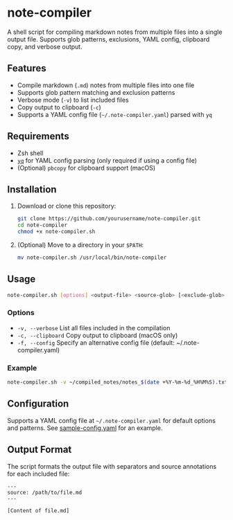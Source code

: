 # note-compiler

A shell script for compiling markdown notes from multiple files into a single output file. Supports glob patterns, exclusions, YAML config, clipboard copy, and verbose output.

## Features
- Compile markdown (`.md`) notes from multiple files into one file
- Supports glob pattern matching and exclusion patterns
- Verbose mode (`-v`) to list included files
- Copy output to clipboard (`-c`)
- Supports a YAML config file (`~/.note-compiler.yaml`) parsed with `yq`

## Requirements
- Zsh shell
- [`yq`](https://github.com/mikefarah/yq) for YAML config parsing (only required if using a config file)
- (Optional) `pbcopy` for clipboard support (macOS)

## Installation
1. Download or clone this repository:
   ```sh
   git clone https://github.com/yourusername/note-compiler.git
   cd note-compiler
   chmod +x note-compiler.sh
   ```
2. (Optional) Move to a directory in your `$PATH`:
   ```sh
   mv note-compiler.sh /usr/local/bin/note-compiler
   ```

## Usage
```sh
note-compiler.sh [options] <output-file> <source-glob> [<exclude-glob> ...]
```

### Options
- `-v, --verbose`    List all files included in the compilation
- `-c, --clipboard`  Copy output to clipboard (macOS only)
- `-f, --config`     Specify an alternative config file (default: ~/.note-compiler.yaml)

### Example
```sh
note-compiler.sh -v ~/compiled_notes/notes_$(date +%Y-%m-%d_%H%M%S).txt "**/*.md" "!.obsidian/**"
```

## Configuration
Supports a YAML config file at `~/.note-compiler.yaml` for default options and patterns. See [sample-config.yaml](sample-config.yaml) for an example.

## Output Format
The script formats the output file with separators and source annotations for each included file:

```
---
source: /path/to/file.md
---

[Content of file.md]
